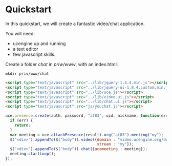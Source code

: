 # Quickstart

In this quickstart, we will create a fantastic video/chat application.

You will need:
* ucengine up and running
* a text editor
* few javascript skills.

Create a folder *chat* in *priw/www*, with an index.html:

```
mkdir priv/www/chat
```

```html
<script type="text/javascript" src="../lib/jquery-1.4.4.min.js"></script>
<script type="text/javascript" src="../lib/jquery-ui-1.8.4.custom.min.js"></script>
<script type="text/javascript" src="../lib/uce.js"></script>
<script type="text/javascript" src="../lib/video.ui.js"></script>
<script type="text/javascript" src="../lib/chat.ui.js"></script>
<script type="text/javascript" src="js/youchat.js"></script>
```

```javascript
uce.presence.create(auth, password, "af83", uid, nickname, function(err, result, xhr) {
  if (err) {
    return;
  }
  var meeting = uce.attachPresence(result).org("af83").meeting("my");
  $("<div>").appendTo($("body")).video({domain : "video.ucengine.org/demo",
                                        stream : "my"});
  $("<div>").appendTo($("body")).chat({ucemeeting : meeting});
  meeting.startLoop();
});
```

